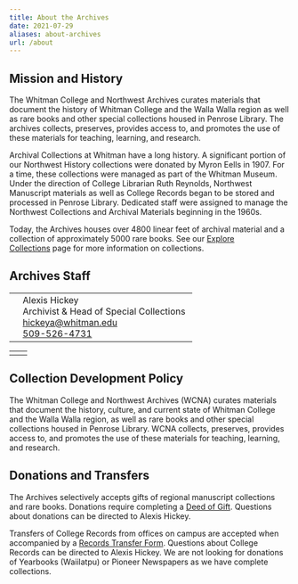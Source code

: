 ```yaml
---
title: About the Archives
date: 2021-07-29
aliases: about-archives
url: /about
---
```

## Mission and History

The Whitman College and Northwest Archives curates materials that document the history of Whitman College and the Walla Walla region as well as rare books and other special collections housed in Penrose Library. The archives collects, preserves, provides access to, and promotes the use of these materials for teaching, learning, and research.

Archival Collections at Whitman have a long history. A significant portion of our Northwest History collections were donated by Myron Eells in 1907. For a time, these collections were managed as part of the Whitman Museum. Under the direction of College Librarian Ruth Reynolds, Northwest Manuscript materials as well as College Records began to be stored and processed in Penrose Library. Dedicated staff were assigned to manage the Northwest Collections and Archival Materials beginning in the 1960s.

Today, the Archives houses over 4800 linear feet of archival material and a collection of approximately 5000 rare books. See our [Explore Collections](/archives/explore-collections/) page for more information on collections. 

## Archives Staff



|     |                                                                                                                                                          |
| --- | -------------------------------------------------------------------------------------------------------------------------------------------------------- |
|     | Alexis Hickey<br/> Archivist & Head of Special Collections <br/> [hickeya@whitman.edu](mailto:hickeya@whitman.edu) <br/>[509-526-4731](tel:+15095264731) |

|     |     |
| --- | --- |
|     |     |

## Collection Development Policy

The Whitman College and Northwest Archives (WCNA) curates materials that document the history, culture, and current state of Whitman College and the Walla Walla region, as well as rare books and other special collections housed in Penrose Library. WCNA collects, preserves, provides access to, and promotes the use of these materials for teaching, learning, and research.

## Donations and Transfers

The Archives selectively accepts gifts of regional manuscript collections and rare books. Donations require completing a [Deed of Gift](http://works.whitman.edu/archives-deed-of-gift). Questions about donations can be directed to Alexis Hickey.

Transfers of College Records from offices on campus are accepted when accompanied by a [Records Transfer Form](http://works.whitman.edu/archives-records-transfer). Questions about College Records can be directed to Alexis Hickey. We are not looking for donations of Yearbooks (Waiilatpu) or Pioneer Newspapers as we have complete collections.